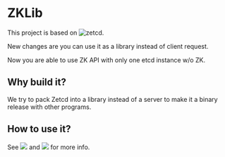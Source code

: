 # ZKLib

This project is based on ![zetcd](github.com/etcd-io/zetcd). 

New changes are you can use it as a library instead of client request. 

Now you are able to use ZK API with only one etcd instance w/o ZK. 

## Why build it?
We try to pack Zetcd into a library instead of a server to make it a binary release with other programs. 


## How to use it?
See ![](./zjetcd_lib.go) and ![](./zjetcd_lib_test.go) for more info.  
